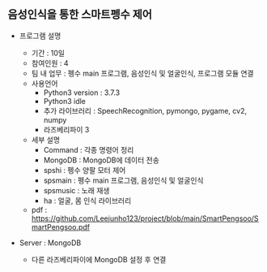 ## 음성인식을 통한 스마트펭수 제어
- 프로그램 설명
    + 기간 : 10일
    + 참여인원 : 4
    + 팀 내 업무 : 펭수 main 프로그램, 음성인식 및 얼굴인식, 프로그램 모듈 연결
    + 사용언어
        + Python3 version : 3.7.3
        + Python3 idle
        + 추가 라이브러리 : SpeechRecognition, pymongo, pygame, cv2, numpy
        + 라즈베리파이 3
    + 세부 설명
        + Command : 각종 명령어 정리
        + MongoDB : MongoDB에 데이터 전송
        + spshi : 펭수 양팔 모터 제어
        + spsmain : 펭수 main 프로그램, 음성인식 및 얼굴인식
        + spsmusic : 노래 재생
        + ha : 얼굴, 몸 인식 라이브러리
    + pdf : https://github.com/Leejunho123/project/blob/main/SmartPengsoo/SmartPengsoo.pdf
    

- Server : MongoDB
    + 다른 라즈베리파이에 MongoDB 설정 후 연결

